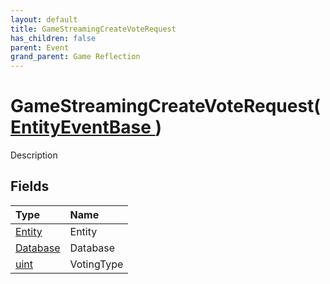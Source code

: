 ```yaml
---
layout: default
title: GameStreamingCreateVoteRequest
has_children: false
parent: Event
grand_parent: Game Reflection
---
```

# GameStreamingCreateVoteRequest( [ EntityEventBase ](/riftbreaker-wiki/docs/game-reflection/events/entity_event_base/) )
Description 

## Fields

| Type | Name |
|:----------|:--------------|
| [Entity](/riftbreaker-wiki/docs/game-reflection/classes/entity/) | Entity |
| [Database](/riftbreaker-wiki/docs/game-reflection/components/database/) | Database |
| [uint](/riftbreaker-wiki/docs/game-reflection/components/uint/) | VotingType |

